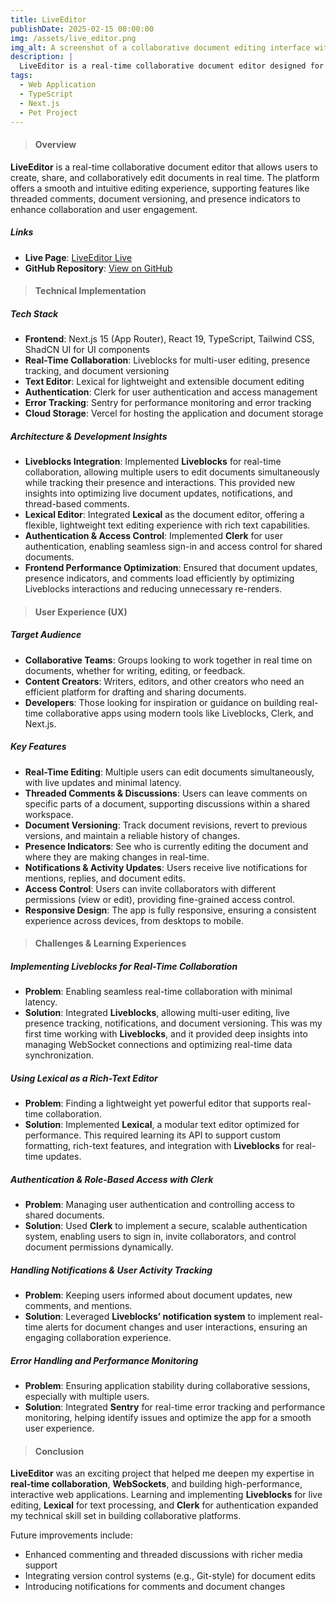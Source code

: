 ```yaml
---
title: LiveEditor
publishDate: 2025-02-15 00:00:00
img: /assets/live_editor.png
img_alt: A screenshot of a collaborative document editing interface with real-time updates and presence indicators.
description: |
  LiveEditor is a real-time collaborative document editor designed for seamless creation, sharing, and collaboration. The platform enables users to edit documents simultaneously, with support for comments, versioning, and notifications.
tags:
  - Web Application
  - TypeScript
  - Next.js
  - Pet Project
---
```


> #### Overview

**LiveEditor** is a real-time collaborative document editor that allows users to create, share, and collaboratively edit documents in real time. The platform offers a smooth and intuitive editing experience, supporting features like threaded comments, document versioning, and presence indicators to enhance collaboration and user engagement.

##### Links

- **Live Page**: [LiveEditor Live](https://live-editor-six.vercel.app)
- **GitHub Repository**: [View on GitHub](https://github.com/DmytroLysachenko/live-editor)

> #### Technical Implementation

##### Tech Stack

- **Frontend**: Next.js 15 (App Router), React 19, TypeScript, Tailwind CSS, ShadCN UI for UI components
- **Real-Time Collaboration**: Liveblocks for multi-user editing, presence tracking, and document versioning
- **Text Editor**: Lexical for lightweight and extensible document editing
- **Authentication**: Clerk for user authentication and access management
- **Error Tracking**: Sentry for performance monitoring and error tracking
- **Cloud Storage**: Vercel for hosting the application and document storage

##### Architecture & Development Insights

- **Liveblocks Integration**: Implemented **Liveblocks** for real-time collaboration, allowing multiple users to edit documents simultaneously while tracking their presence and interactions. This provided new insights into optimizing live document updates, notifications, and thread-based comments.
- **Lexical Editor**: Integrated **Lexical** as the document editor, offering a flexible, lightweight text editing experience with rich text capabilities.
- **Authentication & Access Control**: Implemented **Clerk** for user authentication, enabling seamless sign-in and access control for shared documents.
- **Frontend Performance Optimization**: Ensured that document updates, presence indicators, and comments load efficiently by optimizing Liveblocks interactions and reducing unnecessary re-renders.

> #### User Experience (UX)

##### Target Audience

- **Collaborative Teams**: Groups looking to work together in real time on documents, whether for writing, editing, or feedback.
- **Content Creators**: Writers, editors, and other creators who need an efficient platform for drafting and sharing documents.
- **Developers**: Those looking for inspiration or guidance on building real-time collaborative apps using modern tools like Liveblocks, Clerk, and Next.js.

##### Key Features

- **Real-Time Editing**: Multiple users can edit documents simultaneously, with live updates and minimal latency.
- **Threaded Comments & Discussions**: Users can leave comments on specific parts of a document, supporting discussions within a shared workspace.
- **Document Versioning**: Track document revisions, revert to previous versions, and maintain a reliable history of changes.
- **Presence Indicators**: See who is currently editing the document and where they are making changes in real-time.
- **Notifications & Activity Updates**: Users receive live notifications for mentions, replies, and document edits.
- **Access Control**: Users can invite collaborators with different permissions (view or edit), providing fine-grained access control.
- **Responsive Design**: The app is fully responsive, ensuring a consistent experience across devices, from desktops to mobile.

> #### Challenges & Learning Experiences

##### Implementing Liveblocks for Real-Time Collaboration

- **Problem**: Enabling seamless real-time collaboration with minimal latency.
- **Solution**: Integrated **Liveblocks**, allowing multi-user editing, live presence tracking, notifications, and document versioning. This was my first time working with **Liveblocks**, and it provided deep insights into managing WebSocket connections and optimizing real-time data synchronization.

##### Using Lexical as a Rich-Text Editor

- **Problem**: Finding a lightweight yet powerful editor that supports real-time collaboration.
- **Solution**: Implemented **Lexical**, a modular text editor optimized for performance. This required learning its API to support custom formatting, rich-text features, and integration with **Liveblocks** for real-time updates.

##### Authentication & Role-Based Access with Clerk

- **Problem**: Managing user authentication and controlling access to shared documents.
- **Solution**: Used **Clerk** to implement a secure, scalable authentication system, enabling users to sign in, invite collaborators, and control document permissions dynamically.

##### Handling Notifications & User Activity Tracking

- **Problem**: Keeping users informed about document updates, new comments, and mentions.
- **Solution**: Leveraged **Liveblocks’ notification system** to implement real-time alerts for document changes and user interactions, ensuring an engaging collaboration experience.

##### Error Handling and Performance Monitoring

- **Problem**: Ensuring application stability during collaborative sessions, especially with multiple users.
- **Solution**: Integrated **Sentry** for real-time error tracking and performance monitoring, helping identify issues and optimize the app for a smooth user experience.

> #### Conclusion

**LiveEditor** was an exciting project that helped me deepen my expertise in **real-time collaboration**, **WebSockets**, and building high-performance, interactive web applications. Learning and implementing **Liveblocks** for live editing, **Lexical** for text processing, and **Clerk** for authentication expanded my technical skill set in building collaborative platforms.

Future improvements include:

- Enhanced commenting and threaded discussions with richer media support
- Integrating version control systems (e.g., Git-style) for document edits
- Introducing notifications for comments and document changes
